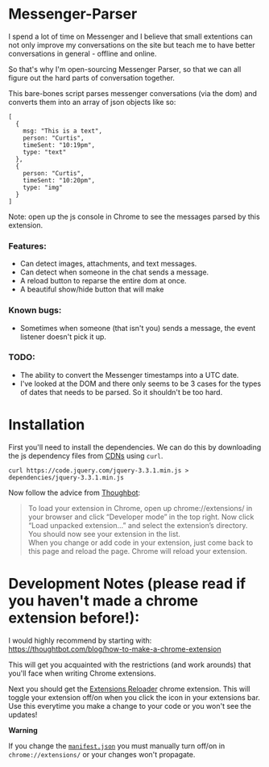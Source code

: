 # Messenger-Parser

I spend a lot of time on Messenger and I believe that small extentions can not only improve my conversations on the site but teach me to have better conversations in general - offline and online.

So that's why I'm open-sourcing Messenger Parser, so that we can all figure out the hard parts of conversation together.

This bare-bones script parses messenger conversations (via the dom) and converts them into an array of json objects like so:

```
[
  {
    msg: "This is a text",
    person: "Curtis",
    timeSent: "10:19pm",
    type: "text"
  },
  {
    person: "Curtis",
    timeSent: "10:20pm",
    type: "img"
  }
]
```
Note: open up the js console in Chrome to see the messages parsed by this extension.

### Features:
 - Can detect images, attachments, and text messages.
 - Can detect when someone in the chat sends a message.
 - A reload button to reparse the entire dom at once.
 - A beautiful show/hide button that will make

### Known bugs:
 - Sometimes when someone (that isn't you) sends a message, the event listener doesn't pick it up.

### TODO:
 - The ability to convert the Messenger timestamps into a UTC date.
 - I've looked at the DOM and there only seems to be 3 cases for the types of dates that needs to be parsed. So it shouldn't be too hard.



# Installation

First you'll need to install the dependencies. We can do this by downloading the js dependency files from [CDNs](https://en.wikipedia.org/wiki/Content_delivery_network) using `curl`.
```
curl https://code.jquery.com/jquery-3.3.1.min.js > dependencies/jquery-3.3.1.min.js
```

Now follow the advice from [Thoughbot](https://thoughtbot.com/blog/how-to-make-a-chrome-extension#load-your-extension-into-chrome):

> To load your extension in Chrome, open up chrome://extensions/ in your browser and click “Developer mode” in the top right. Now click “Load unpacked extension…” and select the extension’s directory. You should now see your extension in the list. <br>
> When you change or add code in your extension, just come back to this page and reload the page. Chrome will reload your extension.


# Development Notes (please read if you haven't made a chrome extension before!):

I would highly recommend by starting with:
https://thoughtbot.com/blog/how-to-make-a-chrome-extension

This will get you acquainted with the restrictions (and work arounds) that you'll face when writing Chrome extensions.

Next you should get the [Extensions Reloader](https://chrome.google.com/webstore/detail/extensions-reloader/fimgfedafeadlieiabdeeaodndnlbhid) chrome extension. This will toggle your extension off/on when you click the icon in your extensions bar. Use this everytime you make a change to your code or you won't see the updates!

**Warning**

If you change the [`manifest.json`](manifest.json) you must manually turn off/on in `chrome://extensions/` or your changes won't propagate.